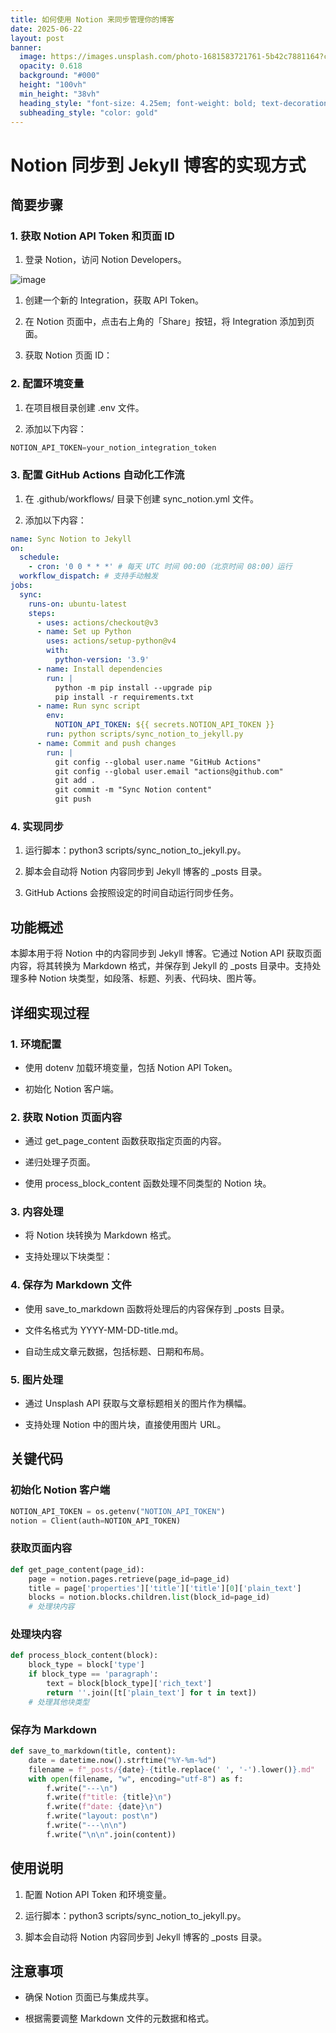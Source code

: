 ```yaml
---
title: 如何使用 Notion 来同步管理你的博客
date: 2025-06-22
layout: post
banner:
  image: https://images.unsplash.com/photo-1681583721761-5b42c7881164?crop=entropy&cs=tinysrgb&fit=max&fm=jpg&ixid=M3w2OTIwMzJ8MHwxfHJhbmRvbXx8fHx8fHx8fDE3NTA1ODA4MDB8&ixlib=rb-4.1.0&q=80&w=1080
  opacity: 0.618
  background: "#000"
  height: "100vh"
  min_height: "38vh"
  heading_style: "font-size: 4.25em; font-weight: bold; text-decoration: underline"
  subheading_style: "color: gold"
---
```


# Notion 同步到 Jekyll 博客的实现方式

## 简要步骤

### 1. 获取 Notion API Token 和页面 ID

1. 登录 Notion，访问 Notion Developers。

![image](https://prod-files-secure.s3.us-west-2.amazonaws.com/a7a0cc5a-89b9-4cda-8686-1fba0ca52f40/d19c1afe-dea5-4312-9333-786b0ba83054/image.png?X-Amz-Algorithm=AWS4-HMAC-SHA256&X-Amz-Content-Sha256=UNSIGNED-PAYLOAD&X-Amz-Credential=ASIAZI2LB466YZPM46S2%2F20250622%2Fus-west-2%2Fs3%2Faws4_request&X-Amz-Date=20250622T082640Z&X-Amz-Expires=3600&X-Amz-Security-Token=IQoJb3JpZ2luX2VjEPz%2F%2F%2F%2F%2F%2F%2F%2F%2F%2FwEaCXVzLXdlc3QtMiJGMEQCIEClio3bnO0M5unx1hSTVzkiX%2FBjhR%2F79s2m8SpvwRUuAiBh8wMb5xdZK%2FPIUC87B%2FcbKoIZM%2FcSYomJedoxaxVM%2FiqIBAjl%2F%2F%2F%2F%2F%2F%2F%2F%2F%2F8BEAAaDDYzNzQyMzE4MzgwNSIMvBdpt70iOUqWyU%2FJKtwDAG6pqI5iu07P7YpC2uX%2F7p2VISvQyz%2Fm%2FDfwW7GXN6FLpUe1jKqf%2BgHgOHW0WOpBndh9pq%2F4ZVBkaDRmdBR8kl2ajvcmGpDcWFwCxq5woOkWoBtRS15LxX%2F1gvDO%2BdYGQMRZp%2FuOjoMJjhXHWoOwv6gHFXY72EevRetagcjCyJI1ISUq2Pkqx8Mz8Y69hAo48kCrBfT8HyQleuzprZxd6tO4TNuJyndC1THqvvuBGGMS9M5R7XPp6FoAyQb1BuxRyqhNz%2F%2B%2F6fSBWZ7npVtxSelj1%2BdO4RnC8%2BnJpxL%2BNnwPvBOaVEWjjjzO3kzWbzSVfsQ2ysvIVUIDGGLBvOT9%2FYEGYeKIxGurJEfuIZRRUC7XfRuXrbSkcyS1e98naaPnMI%2FQciopSx%2BzfnIL%2BH38IA6MPtiU9YW2V%2BqpRr1kyZ9d0klqd7Z0YvlFQH%2F4IEfuYEb6NZhybw2fawXiYI9u23wQlkqdfl7E5lT7ZEqovGMn%2BjYNhE%2BBDxS%2F6kVNpnmeqbBxuUXPWLN9Goab4RapO566Ac0AOA5%2Bn4AwmRlnZq5w8j4ZbbLPYQCi0JfNejCTJXtm2LgEhojUQFrsKq71vy0cLrWcnpiS97J4uJieQdLoiEKaHEtXThGsAtYw0%2FfdwgY6pgEN2Twrm19z0KoLtgBmnwEasPUs84ACu%2FPZJkIRMwRXNCUqSwjteYF4vdMhQmPVgYpsScEcbiM0snlkcAKtCeIxzZ3ny7pNjBCYGP1oK0y1ppbjEzKQ7FML15YQ4q7aZjWyxOtcSEt%2FAE1CKcv8nAlkb0gLLKcLpTRzS4TJV5oumiwsZlKrpc1ZT0x8DhH%2FFiZYnMut02ln6GSeNoQdBk%2BLUImaJ7lp&X-Amz-Signature=0f7cb3c972ced3c55075bd4396d3c06a263efc7d2afdd158a341bf88a8646864&X-Amz-SignedHeaders=host&x-amz-checksum-mode=ENABLED&x-id=GetObject)

1. 创建一个新的 Integration，获取 API Token。

1. 在 Notion 页面中，点击右上角的「Share」按钮，将 Integration 添加到页面。

1. 获取 Notion 页面 ID：


### 2. 配置环境变量

1. 在项目根目录创建 .env 文件。

1. 添加以下内容：

```javascript
NOTION_API_TOKEN=your_notion_integration_token
```

### 3. 配置 GitHub Actions 自动化工作流

1. 在 .github/workflows/ 目录下创建 sync_notion.yml 文件。

1. 添加以下内容：

```yaml
name: Sync Notion to Jekyll
on:
  schedule:
    - cron: '0 0 * * *' # 每天 UTC 时间 00:00（北京时间 08:00）运行
  workflow_dispatch: # 支持手动触发
jobs:
  sync:
    runs-on: ubuntu-latest
    steps:
      - uses: actions/checkout@v3
      - name: Set up Python
        uses: actions/setup-python@v4
        with:
          python-version: '3.9'
      - name: Install dependencies
        run: |
          python -m pip install --upgrade pip
          pip install -r requirements.txt
      - name: Run sync script
        env:
          NOTION_API_TOKEN: ${{ secrets.NOTION_API_TOKEN }}
        run: python scripts/sync_notion_to_jekyll.py
      - name: Commit and push changes
        run: |
          git config --global user.name "GitHub Actions"
          git config --global user.email "actions@github.com"
          git add .
          git commit -m "Sync Notion content"
          git push
```

### 4. 实现同步

1. 运行脚本：python3 scripts/sync_notion_to_jekyll.py。

1. 脚本会自动将 Notion 内容同步到 Jekyll 博客的 _posts 目录。

1. GitHub Actions 会按照设定的时间自动运行同步任务。

## 功能概述

本脚本用于将 Notion 中的内容同步到 Jekyll 博客。它通过 Notion API 获取页面内容，将其转换为 Markdown 格式，并保存到 Jekyll 的 _posts 目录中。支持处理多种 Notion 块类型，如段落、标题、列表、代码块、图片等。

## 详细实现过程

### 1. 环境配置

- 使用 dotenv 加载环境变量，包括 Notion API Token。

- 初始化 Notion 客户端。

### 2. 获取 Notion 页面内容

- 通过 get_page_content 函数获取指定页面的内容。

- 递归处理子页面。

- 使用 process_block_content 函数处理不同类型的 Notion 块。

### 3. 内容处理

- 将 Notion 块转换为 Markdown 格式。

- 支持处理以下块类型：


### 4. 保存为 Markdown 文件

- 使用 save_to_markdown 函数将处理后的内容保存到 _posts 目录。

- 文件名格式为 YYYY-MM-DD-title.md。

- 自动生成文章元数据，包括标题、日期和布局。

### 5. 图片处理

- 通过 Unsplash API 获取与文章标题相关的图片作为横幅。

- 支持处理 Notion 中的图片块，直接使用图片 URL。

## 关键代码

### 初始化 Notion 客户端

```python
NOTION_API_TOKEN = os.getenv("NOTION_API_TOKEN")
notion = Client(auth=NOTION_API_TOKEN)
```

### 获取页面内容

```python
def get_page_content(page_id):
    page = notion.pages.retrieve(page_id=page_id)
    title = page['properties']['title']['title'][0]['plain_text']
    blocks = notion.blocks.children.list(block_id=page_id)
    # 处理块内容
```

### 处理块内容

```python
def process_block_content(block):
    block_type = block['type']
    if block_type == 'paragraph':
        text = block[block_type]['rich_text']
        return ''.join([t['plain_text'] for t in text])
    # 处理其他块类型
```

### 保存为 Markdown

```python
def save_to_markdown(title, content):
    date = datetime.now().strftime("%Y-%m-%d")
    filename = f"_posts/{date}-{title.replace(' ', '-').lower()}.md"
    with open(filename, "w", encoding="utf-8") as f:
        f.write("---\n")
        f.write(f"title: {title}\n")
        f.write(f"date: {date}\n")
        f.write("layout: post\n")
        f.write("---\n\n")
        f.write("\n\n".join(content))
```

## 使用说明

1. 配置 Notion API Token 和环境变量。

1. 运行脚本：python3 scripts/sync_notion_to_jekyll.py。

1. 脚本会自动将 Notion 内容同步到 Jekyll 博客的 _posts 目录。

## 注意事项

- 确保 Notion 页面已与集成共享。

- 根据需要调整 Markdown 文件的元数据和格式。